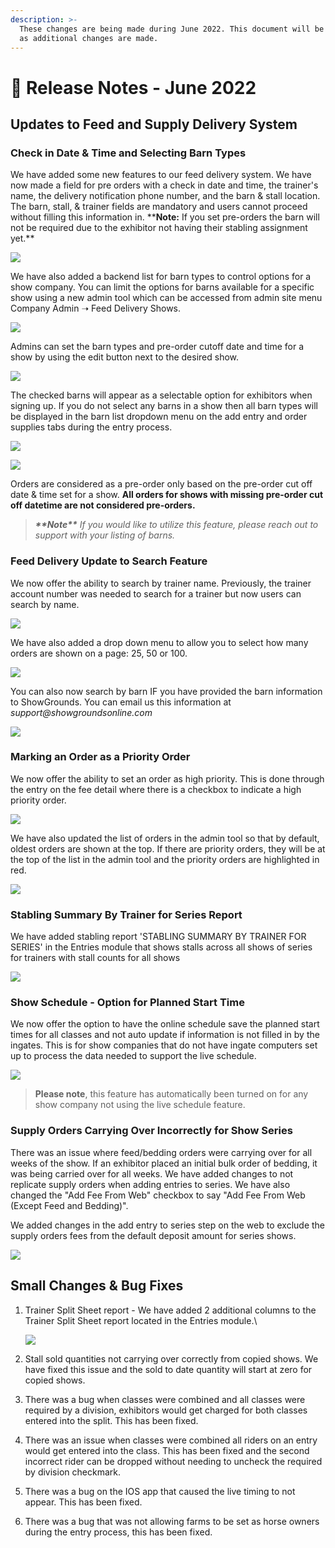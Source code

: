 ```yaml
---
description: >-
  These changes are being made during June 2022. This document will be updated
  as additional changes are made.
---
```


# 📓 Release Notes - June 2022

## Updates to Feed and Supply Delivery System

### **Check in Date & Time and Selecting Barn Types**

We have added some new features to our feed delivery system. We have now made a field for pre orders with a check in date and time, the trainer's name, the delivery notification phone number, and the barn & stall location. The barn, stall, & trainer fields are mandatory and users cannot proceed without filling this information in. \*\***Note:** If you set pre-orders the barn will not be required due to the exhibitor not having their stabling assignment yet.\*\*

![](http://docs.showgroundsonline.com/wp-content/uploads/2022/06/img\_62b4902be4162.png)

We have also added a backend list for barn types to control options for a show company. You can limit the options for barns available for a specific show using a new admin tool which can be accessed from admin site menu Company Admin ➝ Feed Delivery Shows.

![](http://docs.showgroundsonline.com/wp-content/uploads/2022/06/img\_62b485daac22d.png)

Admins can set the barn types and pre-order cutoff date and time for a show by using the edit button next to the desired show.

![](http://docs.showgroundsonline.com/wp-content/uploads/2022/06/img\_62b4862f795a4.png)

The checked barns will appear as a selectable option for exhibitors when signing up. If you do not select any barns in a show then all barn types will be displayed in the barn list dropdown menu on the add entry and order supplies tabs during the entry process.

![](http://docs.showgroundsonline.com/wp-content/uploads/2022/06/img\_62b486909395d.png)

![](http://docs.showgroundsonline.com/wp-content/uploads/2022/06/img\_62b4879504858.png)

Orders are considered as a pre-order only based on the pre-order cut off date & time set for a show. **All orders for shows with missing pre-order cut off datetime are not considered pre-orders.**

> _**\*\*Note\*\*** If you would like to utilize this feature, please reach out to support with your listing of barns._

### **Feed Delivery Update to Search Feature**

We now offer the ability to search by trainer name. Previously, the trainer account number was needed to search for a trainer but now users can search by name.

![](http://docs.showgroundsonline.com/wp-content/uploads/2022/06/img\_62b48a6b7a5a6.png)

We have also added a drop down menu to allow you to select how many orders are shown on a page: 25, 50 or 100.

![](http://docs.showgroundsonline.com/wp-content/uploads/2022/06/img\_62b48c3e51872.png)

You can also now search by barn IF you have provided the barn information to ShowGrounds. You can email us this information at _support@showgroundsonline.com_

![](http://docs.showgroundsonline.com/wp-content/uploads/2022/06/img\_62b48c2eb958c.png)

### **Marking an Order as a Priority Order**

We now offer the ability to set an order as high priority. This is done through the entry on the fee detail where there is a checkbox to indicate a high priority order.

![](http://docs.showgroundsonline.com/wp-content/uploads/2022/06/img\_62b48b9d00368.png)

We have also updated the list of orders in the admin tool so that by default, oldest orders are shown at the top. If there are priority orders, they will be at the top of the list in the admin tool and the priority orders are highlighted in red.

![](http://docs.showgroundsonline.com/wp-content/uploads/2022/06/img\_62b48be386fe9.png)

### Stabling Summary By Trainer for Series Report

We have added stabling report 'STABLING SUMMARY BY TRAINER FOR SERIES' in the Entries module that shows stalls across all shows of series for trainers with stall counts for all shows

![](http://docs.showgroundsonline.com/wp-content/uploads/2022/06/img\_62b5c3e7c5d50.png)

### Show Schedule - Option for Planned Start Time

We now offer the option to have the online schedule save the planned start times for all classes and not auto update if information is not filled in by the ingates. This is for show companies that do not have ingate computers set up to process the data needed to support the live schedule.

![](http://docs.showgroundsonline.com/wp-content/uploads/2022/06/img\_62acb9abd0951.png)

> **Please note**, this feature has automatically been turned on for any show company not using the live schedule feature.

### Supply Orders Carrying Over Incorrectly for Show Series

There was an issue where feed/bedding orders were carrying over for all weeks of the show. If an exhibitor placed an initial bulk order of bedding, it was being carried over for all weeks. We have added changes to not replicate supply orders when adding entries to series. We have also changed the "Add Fee From Web" checkbox to say "Add Fee From Web (Except Feed and Bedding)".

We added changes in the add entry to series step on the web to exclude the supply orders fees from the default deposit amount for series shows.

![](http://docs.showgroundsonline.com/wp-content/uploads/2022/06/img\_62a9f263a0c80.png)

## Small Changes & Bug Fixes

1.  Trainer Split Sheet report - We have added 2 additional columns to the Trainer Split Sheet report located in the Entries module.\


    ![](http://docs.showgroundsonline.com/wp-content/uploads/2022/06/img\_62a8b97263a10.png)
2. Stall sold quantities not carrying over correctly from copied shows. We have fixed this issue and the sold to date quantity will start at zero for copied shows.
3. There was a bug when classes were combined and all classes were required by a division, exhibitors would get charged for both classes entered into the split. This has been fixed.
4. There was an issue when classes were combined all riders on an entry would get entered into the class. This has been fixed and the second incorrect rider can be dropped without needing to uncheck the required by division checkmark.
5. There was a bug on the IOS app that caused the live timing to not appear. This has been fixed.
6. There was a bug that was not allowing farms to be set as horse owners during the entry process, this has been fixed.
